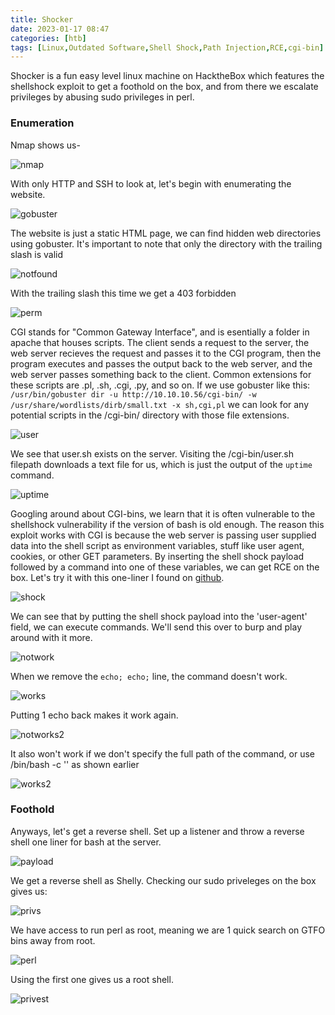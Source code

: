 ```yaml
---
title: Shocker
date: 2023-01-17 08:47
categories: [htb]
tags: [Linux,Outdated Software,Shell Shock,Path Injection,RCE,cgi-bin]
---
```


Shocker is a fun easy level linux machine on HacktheBox which features the shellshock exploit to get a foothold on the box, and from there we escalate privileges by abusing sudo privileges in perl.

### Enumeration

Nmap shows us-

![nmap](/assets/img/shocker/nmap.png)

With only HTTP and SSH to look at, let's begin with enumerating the website. 

![gobuster](/assets/img/shocker/gobuster.png)

The website is just a static HTML page, we can find hidden web directories using gobuster. It's important to note that only the directory with the trailing slash is valid

![notfound](/assets/img/shocker/notfound.png)

With the trailing slash this time we get a 403 forbidden

![perm](/assets/img/shocker/perm.png)

CGI stands for "Common Gateway Interface", and is esentially a folder in apache that houses scripts. The client sends a request to the server, the web server recieves the request and passes it to the CGI program, then the program executes and passes the output back to the web server, and the web server passes something back to the client. Common extensions for these scripts are .pl, .sh, .cgi, .py, and so on.
If we use gobuster like this: `/usr/bin/gobuster dir -u http://10.10.10.56/cgi-bin/ -w /usr/share/wordlists/dirb/small.txt -x sh,cgi,pl` we can look for any potential scripts in the /cgi-bin/ directory with those file extensions.

![user](/assets/img/shocker/user.png)

We see that user.sh exists on the server. Visiting the /cgi-bin/user.sh filepath downloads a text file for us, which is just the output of the `uptime` command.

![uptime](/assets/img/shocker/uptime.png)

Googling around about CGI-bins, we learn that it is often vulnerable to the shellshock vulnerability if the version of bash is old enough. The reason this exploit works with CGI is because the web server is passing user supplied data into the shell script as environment variables, stuff like user agent, cookies, or other GET parameters. By inserting the shell shock payload followed by a command into one of these variables, we can get RCE on the box. Let's try it with this one-liner I found on [github](https://github.com/opsxcq/exploit-CVE-2014-6271).

![shock](/assets/img/shocker/shock.png)

We can see that by putting the shell shock payload into the 'user-agent' field, we can execute commands. We'll send this over to burp and play around with it more.

![notwork](/assets/img/shocker/notwork.png)

When we remove the `echo; echo;` line, the command doesn't work. 

![works](/assets/img/shocker/works.png)

Putting 1 echo back makes it work again.

![notworks2](/assets/img/shocker/notworks2.png)

It also won't work if we don't specify the full path of the command, or use /bin/bash -c '<command>' as shown earlier

![works2](/assets/img/shocker/works2.png)

### Foothold

Anyways, let's get a reverse shell. Set up a listener and throw a reverse shell one liner for bash at the server.

![payload](/assets/img/shocker/payload.png)

We get a reverse shell as Shelly. Checking our sudo priveleges on the box gives us:

![privs](/assets/img/shocker/privs.png)

We have access to run perl as root, meaning we are 1 quick search on GTFO bins away from root.

![perl](/assets/img/shocker/perl.png)

Using the first one gives us a root shell.

![privest](/assets/img/shocker/privesc.png)